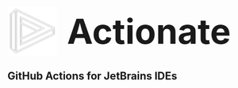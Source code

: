 
<div style="display: flex; align-items: center;">
    <img src="docs/media/actionate.svg" alt="Actionate Logo" width="100" style="margin-right: 20px;">
    <span style="font-size: 5em; font-weight: bold;">Actionate</span>
</div>

## GitHub Actions for JetBrains IDEs

[//]: # (<p align="center">)

[//]: # (  <img src="docs/media/actionate.svg" alt="Actionate Logo" width="100" height="100">)

[//]: # (</p>)

[//]: # ()
[//]: # (<div align="center">)

[//]: # (  <h1>Actionate - GitHub Actions for JetBrains IDEs</h1>)

[//]: # (</div>)

[//]: # ()
[//]: # (<p>)

[//]: # (    <img src="docs/media/actionate.svg" alt="Actionate Logo" width="100" height="100" style="vertical-align: middle">)

[//]: # (    <h1 style="vertical-align: middle">Actionate</h1>)

[//]: # (</p>)

[//]: # ()
[//]: # ([//]: # &#40;# Actionate - GitHub Actions for JetBrains IDEs&#41;)
[//]: # ()
[//]: # (__Actionate__ brings the power of GitHub Actions directly into your JetBrains IDE, creating a unified, all-in-one )

[//]: # (environment for your development flow. This seamless integration eliminates context-switching and boosts productivity, )

[//]: # (so you can focus on what matters most.)
